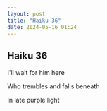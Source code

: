 ```yaml
---
layout: post
title: "Haiku 36"
date: 2024-05-16 01:24
---
```

Haiku 36
-
I'll wait for him here

Who trembles and falls beneath

In late purple light
